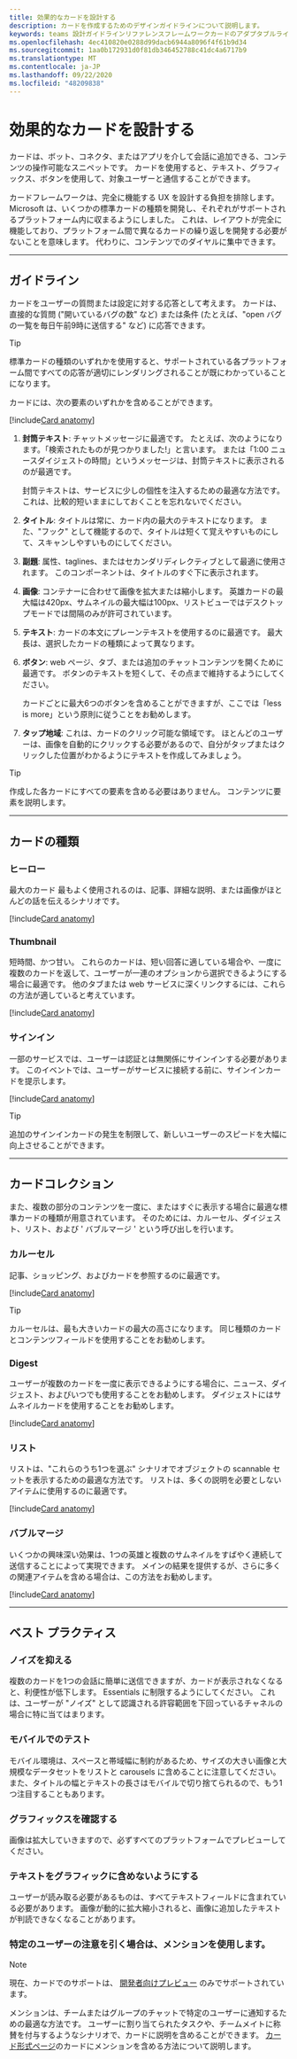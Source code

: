 ```yaml
---
title: 効果的なカードを設計する
description: カードを作成するためのデザインガイドラインについて説明します。
keywords: teams 設計ガイドラインリファレンスフレームワークカードのアダプタブルライトウェイト
ms.openlocfilehash: 4ec410820e0288d99dacb6944a8096f4f61b9d34
ms.sourcegitcommit: 1aa0b172931d0f81db346452788c41dc4a6717b9
ms.translationtype: MT
ms.contentlocale: ja-JP
ms.lasthandoff: 09/22/2020
ms.locfileid: "48209838"
---
```

# <a name="design-effective-cards"></a>効果的なカードを設計する

カードは、ボット、コネクタ、またはアプリを介して会話に追加できる、コンテンツの操作可能なスニペットです。 カードを使用すると、テキスト、グラフィックス、ボタンを使用して、対象ユーザーと通信することができます。

カードフレームワークは、完全に機能する UX を設計する負担を排除します。 Microsoft は、いくつかの標準カードの種類を開発し、それぞれがサポートされるプラットフォーム内に収まるようにしました。 これは、レイアウトが完全に機能しており、プラットフォーム間で異なるカードの繰り返しを開発する必要がないことを意味します。 代わりに、コンテンツでのダイヤルに集中できます。

---

## <a name="guidelines"></a>ガイドライン

カードをユーザーの質問または設定に対する応答として考えます。 カードは、直接的な質問 ("開いているバグの数" など) または条件 (たとえば、"open バグの一覧を毎日午前9時に送信する" など) に応答できます。

> [!TIP]
> 標準カードの種類のいずれかを使用すると、サポートされている各プラットフォーム間ですべての応答が適切にレンダリングされることが既にわかっていることになります。

カードには、次の要素のいずれかを含めることができます。<br />

[!include[Card anatomy](~/includes/design/card-image-anatomy.html)]

1. **封筒テキスト**: チャットメッセージに最適です。 たとえば、次のようになります。「検索されたものが見つかりました!」と言います。 または「1:00 ニュースダイジェストの時間」というメッセージは、封筒テキストに表示されるのが最適です。

   封筒テキストは、サービスに少しの個性を注入するための最適な方法です。これは、比較的短いままにしておくことを忘れないでください。

2. **タイトル**: タイトルは常に、カード内の最大のテキストになります。 また、"フック" として機能するので、タイトルは短くて覚えやすいものにして、スキャンしやすいものにしてください。

3. **副題**: 属性、taglines、またはセカンダリディレクティブとして最適に使用されます。 このコンポーネントは、タイトルのすぐ下に表示されます。

4. **画像**: コンテナーに合わせて画像を拡大または縮小します。 英雄カードの最大幅は420px、サムネイルの最大幅は100px、リストビューではデスクトップモードでは間隔のみが許可されています。

5. **テキスト**: カードの本文にプレーンテキストを使用するのに最適です。 最大長は、選択したカードの種類によって異なります。

6. **ボタン**: web ページ、タブ、または追加のチャットコンテンツを開くために最適です。 ボタンのテキストを短くして、その点まで維持するようにしてください。

   カードごとに最大6つのボタンを含めることができますが、ここでは「less is more」という原則に従うことをお勧めします。

7. **タップ地域**: これは、カードのクリック可能な領域です。 ほとんどのユーザーは、画像を自動的にクリックする必要があるので、自分がタップまたはクリックした位置がわかるようにテキストを作成してみましょう。

> [!TIP]
> 作成した各カードにすべての要素を含める必要はありません。 コンテンツに要素を説明します。

---

## <a name="types-of-cards"></a>カードの種類

### <a name="hero"></a>ヒーロー

最大のカード 最もよく使用されるのは、記事、詳細な説明、または画像がほとんどの話を伝えるシナリオです。

[!include[Card anatomy](~/includes/design/card-image-hero.html)]

### <a name="thumbnail"></a>Thumbnail

短時間、かつ甘い。 これらのカードは、短い回答に適している場合や、一度に複数のカードを返して、ユーザーが一連のオプションから選択できるようにする場合に最適です。 他のタブまたは web サービスに深くリンクするには、これらの方法が適していると考えています。

[!include[Card anatomy](~/includes/design/card-image-thumbnail.html)]

### <a name="sign-in"></a>サインイン

一部のサービスでは、ユーザーは認証とは無関係にサインインする必要があります。 このイベントでは、ユーザーがサービスに接続する前に、サインインカードを提示します。

[!include[Card anatomy](~/includes/design/card-image-signin.html)]

> [!TIP]
> 追加のサインインカードの発生を制限して、新しいユーザーのスピードを大幅に向上させることができます。

---

## <a name="card-collections"></a>カードコレクション

また、複数の部分のコンテンツを一度に、またはすぐに表示する場合に最適な標準カードの種類が用意されています。 そのためには、カルーセル、ダイジェスト、リスト、および ' バブルマージ ' という呼び出しを行います。

### <a name="carousel"></a>カルーセル

記事、ショッピング、およびカードを参照するのに最適です。

[!include[Card anatomy](~/includes/design/card-image-carousel.html)]

> [!TIP]
> カルーセルは、最も大きいカードの最大の高さになります。 同じ種類のカードとコンテンツフィールドを使用することをお勧めします。

### <a name="digest"></a>Digest

ユーザーが複数のカードを一度に表示できるようにする場合に、ニュース、ダイジェスト、およびいつでも使用することをお勧めします。 ダイジェストにはサムネイルカードを使用することをお勧めします。

[!include[Card anatomy](~/includes/design/card-image-digest.html)]

### <a name="lists"></a>リスト

リストは、"これらのうち1つを選ぶ" シナリオでオブジェクトの scannable セットを表示するための最適な方法です。 リストは、多くの説明を必要としないアイテムに使用するのに最適です。

[!include[Card anatomy](~/includes/design/card-image-list.html)]

### <a name="bubble-merge"></a>バブルマージ

いくつかの興味深い効果は、1つの英雄と複数のサムネイルをすばやく連続して送信することによって実現できます。 メインの結果を提供するが、さらに多くの関連アイテムを含める場合は、この方法をお勧めします。

[!include[Card anatomy](~/includes/design/card-image-bubble-merge.html)]

---

## <a name="best-practices"></a>ベスト プラクティス

### <a name="keep-the-noise-down"></a>ノイズを抑える

複数のカードを1つの会話に簡単に送信できますが、カードが表示されなくなると、利便性が低下します。 Essentials に制限するようにしてください。 これは、ユーザーが "ノイズ" として認識される許容範囲を下回っているチャネルの場合に特に当てはまります。

### <a name="test-on-mobile"></a>モバイルでのテスト

モバイル環境は、スペースと帯域幅に制約があるため、サイズの大きい画像と大規模なデータセットをリストと carousels に含めることに注意してください。 また、タイトルの幅とテキストの長さはモバイルで切り捨てられるので、もう1つ注目することもあります。

### <a name="check-your-graphics"></a>グラフィックスを確認する

画像は拡大していきますので、必ずすべてのプラットフォームでプレビューしてください。

### <a name="avoid-including-text-in-a-graphic"></a>テキストをグラフィックに含めないようにする

ユーザーが読み取る必要があるものは、すべてテキストフィールドに含まれている必要があります。 画像が動的に拡大縮小されると、画像に追加したテキストが判読できなくなることがあります。

### <a name="use-mentions-if-you-want-the-attention-of-specific-users"></a>特定のユーザーの注意を引く場合は、メンションを使用します。

> [!NOTE]
> 現在、カードでのサポートは、 [開発者向けプレビュー](~/resources/dev-preview/developer-preview-intro.md) のみでサポートされています。

メンションは、チームまたはグループのチャットで特定のユーザーに通知するための最適な方法です。 ユーザーに割り当てられたタスクや、チームメイトに称賛を付与するようなシナリオで、カードに説明を含めることができます。 [カード形式ページ](~/task-modules-and-cards/cards/cards-format.md)のカードにメンションを含める方法について説明します。 
